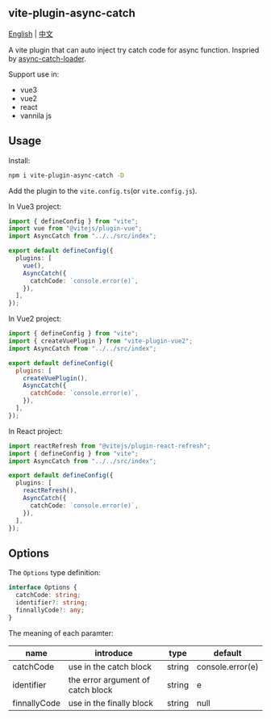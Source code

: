 ## vite-plugin-async-catch

[English](https://github.com/WJCHumble/vite-plugin-async-catch/blob/main/README.md) | [中文](https://github.com/WJCHumble/vite-plugin-async-catch/blob/main/README-CN.md)

A vite plugin that can auto inject try catch code for async function. Inspried by [async-catch-loader](https://github.com/yeyan1996/async-catch-loader).

Support use in:

- vue3
- vue2
- react
- vannila js

## Usage

Install:

```bash
npm i vite-plugin-async-catch -D
```

Add the plugin to the `vite.config.ts`(or `vite.config.js`).

In Vue3 project:

```typescript
import { defineConfig } from "vite";
import vue from "@vitejs/plugin-vue";
import AsyncCatch from "../../src/index";

export default defineConfig({
  plugins: [
    vue(),
    AsyncCatch({
      catchCode: `console.error(e)`,
    }),
  ],
});
```

In Vue2 project:

```javascript
import { defineConfig } from "vite";
import { createVuePlugin } from "vite-plugin-vue2";
import AsyncCatch from "../../src/index";

export default defineConfig({
  plugins: [
    createVuePlugin(),
    AsyncCatch({
      catchCode: `console.error(e)`,
    }),
  ],
});
```

In React project:

```typescript
import reactRefresh from "@vitejs/plugin-react-refresh";
import { defineConfig } from "vite";
import AsyncCatch from "../../src/index";

export default defineConfig({
  plugins: [
    reactRefresh(),
    AsyncCatch({
      catchCode: `console.error(e)`,
    }),
  ],
});
```

## Options

The `Options` type definition:

```typescript
interface Options {
  catchCode: string;
  identifier?: string;
  finnallyCode?: any;
}
```

The meaning of each paramter:

| name         | introduce                         | type   | default          |
| ------------ | --------------------------------- | ------ | ---------------- |
| catchCode    | use in the catch block            | string | console.error(e) |
| identifier   | the error argument of catch block | string | e                |
| finnallyCode | use in the finally block          | string | null             |
